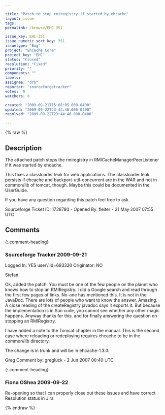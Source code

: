 ```yaml
---

title: "Patch to stop rmiregistry if started by ehcache"
layout: issue
tags: 
permalink: /browse/EHC-351

issue_key: EHC-351
issue_numeric_sort_key: 351
issuetype: "Bug"
project: "Ehcache Core"
project_key: "EHC"
status: "Closed"
resolution: "Fixed"
priority: ""
components: ""
labels: 
assignee: "drb"
reporter: "sourceforgetracker"
votes:  0
watchers: 0

created: "2009-09-21T15:08:05.000-0400"
updated: "2009-09-22T23:44:46.000-0400"
resolved: "2009-09-22T23:44:46.000-0400"

---
```




{% raw %}



## Description

<div markdown="1" class="description">

The attached patch stops the rmiregistry in 
RMICacheManagerPeerListener if it was 
started by ehcache.

This fixes a classloader leak for web applications.
The classloader leak persists if ehcache and 
backport-util-concurrent are in the WAR and not in
common/lib of tomcat, though.
Maybe this could be documented in the UserGuide.

If you have any question regarding this patch feel
free to ask.

Sourceforge Ticket ID: 1728780 - Opened By: fleiter - 31 May 2007 07:55 UTC

</div>

## Comments


{:.comment-heading}
### **Sourceforge Tracker** <span class="date">2009-09-21</span>

<div markdown="1" class="comment">

Logged In: YES 
user\1id=693320
Originator: NO

Stefan

Ok, added the patch. You must be one of the few people on the planet who knows how to stop an RMIRegistry. I did a Google search and read through the first few pages of links. No-one has mentioned this. It is not in the JavaDoc. There are lots of people who want to know the answer. Amazing. A close reading of the createRegistry javadoc says it exports it. But because the implementation is in Sun code, you cannot see whether any other magic happens. Anyway thanks for this, and for finally answering the question on stopping an RMIRegistry.

I have added a note to the Tomcat chapter in the manual. This is the second case where reloading or redeploying requires ehcache to be in the common/lib directory.

The change is in trunk and will be in ehcache-1.3.0.

Greg
Comment by: gregluck - 2 Jun 2007 00:40 UTC

</div>


{:.comment-heading}
### **Fiona OShea** <span class="date">2009-09-22</span>

<div markdown="1" class="comment">

Re-opening so that I can properly close out these issues and have correct Resolution status in Jira

</div>



{% endraw %}
